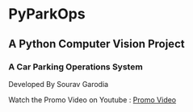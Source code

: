 # PyParkOps
## A Python Computer Vision Project
### A Car Parking Operations System
Developed By Sourav Garodia

Watch the Promo Video on Youtube : [Promo Video](https://www.youtube.com/watch?v=93ygnMqfi3Y)

